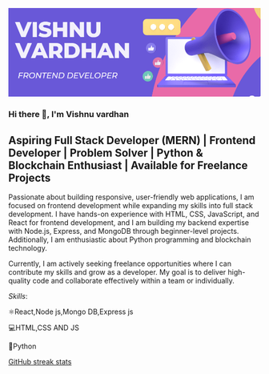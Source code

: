 ![Frontend Developer](https://github.com/vishnuvardhancoder/vishnuvardhancoder/blob/main/Screenshot%202023-07-16%20111653.png)

### Hi there 👋, I'm **Vishnu vardhan**
## Aspiring Full Stack Developer (MERN) | Frontend Developer | Problem Solver | Python & Blockchain Enthusiast | Available for Freelance Projects

Passionate about building responsive, user-friendly web applications, I am focused on frontend development while expanding my skills into full stack development. I have hands-on experience with HTML, CSS, JavaScript, and React for frontend development, and I am building my backend expertise with Node.js, Express, and MongoDB through beginner-level projects. Additionally, I am enthusiastic about Python programming and blockchain technology.

Currently, I am actively seeking freelance opportunities where I can contribute my skills and grow as a developer. My goal is to deliver high-quality code and collaborate effectively within a team or individually.

*Skills*:

⚛️React,Node js,Mongo DB,Express js

💻HTML,CSS AND JS

🐍Python


[GitHub streak stats](https://streak-stats.demolab.com/?user=vishnuvardhancoder)  
